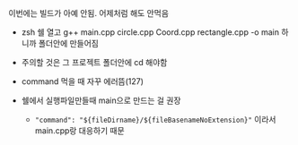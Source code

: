 이번에는 빌드가 아예 안됨. 어제처럼 해도 안먹음
- zsh 쉘 열고 g++ main.cpp circle.cpp Coord.cpp rectangle.cpp -o main 하니까 폴더안에 만들어짐
- 주의할 것은 그 프로젝트 폴더안에 cd 해야함

- command 먹을 때 자꾸 에러뜸(127)
- 쉘에서 실행파일만들때 main으로 만드는 걸 권장
    - `"command": "${fileDirname}/${fileBasenameNoExtension}"` 이라서 main.cpp랑 대응하기 때문
